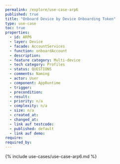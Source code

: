 ```yaml
---
permalink: /explore/use-case-arp6
published: true
title: "Onboard Device by Device Onboarding Token"
type: use-case
toc: true
properties:
  - id: ARP6
  - layer: Device
  - facade: AccountServices
  - function: onboardAccount
  - description:
  - feature category: Multi-device
  - tech category: Profiles
  - status: QUESTIONS
  - comments: Naming
  - actor: User
  - component: AppRuntime
  - trigger:
  - precondition:
  - result:
  - priority: n/a
  - complexity: n/a
  - size: n/a
  - created_at:
  - changed_at:
  - link auf testcode:
  - published: default
  - link auf demo:
require:
required_by:
---
```


{% include use-cases/use-case-arp6.md %}
